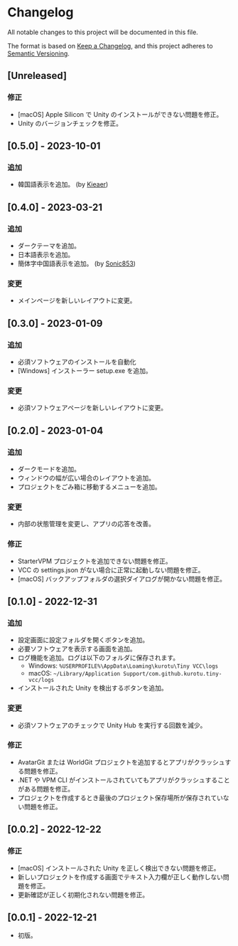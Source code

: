 # Changelog

All notable changes to this project will be documented in this file.

The format is based on [Keep a Changelog](https://keepachangelog.com/en/1.0.0/),
and this project adheres to [Semantic Versioning](https://semver.org/spec/v2.0.0.html).

## [Unreleased]

### 修正

- [macOS] Apple Silicon で Unity のインストールができない問題を修正。
- Unity のバージョンチェックを修正。

## [0.5.0] - 2023-10-01

### 追加

- 韓国語表示を追加。 (by [Kieaer](https://github.com/Kieaer))

## [0.4.0] - 2023-03-21

### 追加

- ダークテーマを追加。
- 日本語表示を追加。
- 簡体字中国語表示を追加。 (by [Sonic853](https://github.com/Sonic853))

### 変更

- メインページを新しいレイアウトに変更。

## [0.3.0] - 2023-01-09

### 追加

- 必須ソフトウェアのインストールを自動化
- [Windows] インストーラー setup.exe を追加。

### 変更

- 必須ソフトウェアページを新しいレイアウトに変更。

## [0.2.0] - 2023-01-04

### 追加

- ダークモードを追加。
- ウィンドウの幅が広い場合のレイアウトを追加。
- プロジェクトをごみ箱に移動するメニューを追加。

### 変更

- 内部の状態管理を変更し、アプリの応答を改善。

### 修正

- StarterVPM プロジェクトを追加できない問題を修正。
- VCC の settings.json がない場合に正常に起動しない問題を修正。
- [macOS] バックアップフォルダの選択ダイアログが開かない問題を修正。

## [0.1.0] - 2022-12-31

### 追加

- 設定画面に設定フォルダを開くボタンを追加。
- 必要ソフトウェアを表示する画面を追加。
- ログ機能を追加。ログは以下のフォルダに保存されます。
    - Windows: `%USERPROFILE%\AppData\Loaming\kurotu\Tiny VCC\logs`
    - macOS: `~/Library/Application Support/com.github.kurotu.tiny-vcc/logs`
- インストールされた Unity を検出するボタンを追加。

### 変更

- 必須ソフトウェアのチェックで Unity Hub を実行する回数を減少。

### 修正

- AvatarGit または WorldGit プロジェクトを追加するとアプリがクラッシュする問題を修正。
- .NET や VPM CLI がインストールされていてもアプリがクラッシュすることがある問題を修正。
- プロジェクトを作成するとき最後のプロジェクト保存場所が保存されていない問題を修正。

## [0.0.2] - 2022-12-22

### 修正

- [macOS] インストールされた Unity を正しく検出できない問題を修正。
- 新しいプロジェクトを作成する画面でテキスト入力欄が正しく動作しない問題を修正。
- 更新確認が正しく初期化されない問題を修正。

## [0.0.1] - 2022-12-21

- 初版。
